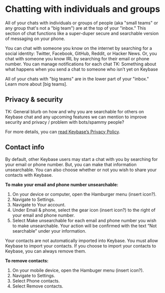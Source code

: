# Chatting with individuals and groups
All of your chats with individuals or groups of people (aka "small teams" or any group that's not a "big team") are at the top of your "inbox." This section of chat functions like a super-duper secure and searchable version of messaging on your phone. 

You can chat with someone you know on the internet by searching for a social identity: Twitter, Facebook, GitHub, Reddit, or Hacker News. Or, you chat with someone you know IRL by searching for their email or phone number.  You can manage notifications for each chat TK: Something about what happens when you send a chat to someone who isn’t yet on Keybase  

All of your chats with "big teams" are in the lower part of your "inbox." Learn more about [big teams].
 
## Privacy & security
TK: General blurb on how and why you are searchable for others on Keybase chat and any upcoming features we can mention to improve security and privacy / problem with bots/spammy people?

For more details, you can [read Keybase’s Privacy Policy](https://keybase.io/docs/privacypolicy).

## Contact info
By default, other Keybase users may start a chat with you by searching for your email or phone number. But, you can make that information unsearchable. You can also choose whether or not you wish to share your contacts with Keybase.

**To make your email and phone number unsearchable:**  
1. On your device or computer, open the Hamburger menu (insert icon?).
2. Navigate to Settings.
3. Navigate to Your account.
4. Under Email & phone, select the gear icon (insert icon?) to the right of your email and phone number. 
5. Select Make unsearchable for each email and phone number you wish to make unsearchable. Your action will be confirmed with the text “Not searchable” under your information.

Your contacts are not automatically imported into Keybase. You must allow Keybase to import your contacts. If you choose to import your contacts to Keybase, you can always remove them. 

**To remove contacts:**  
1. On your mobile device, open the Hambuger menu (insert icon?).
2. Navigate to Settings.
3. Select Phone contacts.
4. Select Remove contacts.
